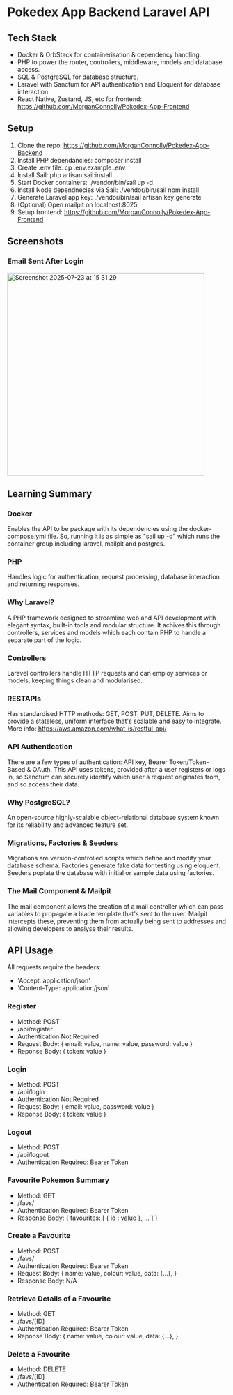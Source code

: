 # Pokedex App Backend Laravel API

## Tech Stack
- Docker & OrbStack for containerisation & dependency handling.
- PHP to power the router, controllers, middleware, models and database access.
- SQL & PostgreSQL for database structure.
- Laravel with Sanctum for API authentication and Eloquent for database interaction.
- React Native, Zustand, JS, etc for frontend: https://github.com/MorganConnolly/Pokedex-App-Frontend

## Setup
1. Clone the repo: https://github.com/MorganConnolly/Pokedex-App-Backend
2. Install PHP dependancies: composer install
3. Create .env file: cp .env.example .env
4. Install Sail: php artisan sail:install
5. Start Docker containers: ./vendor/bin/sail up -d
6. Install Node dependnecies via Sail: ./vendor/bin/sail npm install
7. Generate Laravel app key: ./vendor/bin/sail artisan key:generate
8. (Optional) Open mailpit on localhost:8025
9. Setup frontend: https://github.com/MorganConnolly/Pokedex-App-Frontend

## Screenshots
### Email Sent After Login
<img width="453" height="465" alt="Screenshot 2025-07-23 at 15 31 29" src="https://github.com/user-attachments/assets/e53e3dad-f390-4683-a8aa-afa1db1b96bb" />

## Learning Summary
### Docker
Enables the API to be package with its dependencies using the docker-compose.yml file. So, running it is as simple as "sail up -d" which runs the container group including laravel, mailpit and postgres.
### PHP
Handles logic for authentication, request processing, database interaction and returning responses.
### Why Laravel?
A PHP framework designed to streamline web and API development with elegant syntax, built-in tools and modular structure. It achives this through controllers, services and models which each contain PHP to handle a separate part of the logic.
### Controllers
Laravel controllers handle HTTP requests and can employ services or models, keeping things clean and modularised.
### RESTAPIs
Has standardised HTTP methods: GET, POST, PUT, DELETE. Aims to provide a stateless, uniform interface that's scalable and easy to integrate. More info: https://aws.amazon.com/what-is/restful-api/
### API Authentication
There are a few types of authentication: API key, Bearer Token/Token-Based & OAuth. This API uses tokens, provided after a user registers or logs in, so Sanctum can securely identify which user a request originates from, and so access their data.
### Why PostgreSQL?
An open-source highly-scalable object-relational database system known for its reliability and advanced feature set.
### Migrations, Factories & Seeders
Migrations are version-controlled scripts which define and modify your database schema. Factories generate fake data for testing using eloquent. Seeders poplate the database with initial or sample data using factories.
### The Mail Component & Mailpit
The mail component allows the creation of a mail controller which can pass variables to propagate a blade template that's sent to the user. Mailpit intercepts these, preventing them from actually being sent to addresses and allowing developers to analyse their results.

## API Usage
All requests require the headers:
- 'Accept: application/json'
- 'Content-Type: application/json'
### Register 
- Method: POST
- /api/register
- Authentication Not Required
- Request Body: {
    email: value,
    name: value,
    password: value
}
- Reponse Body: {
    token: value
}
### Login
- Method: POST
- /api/login
- Authentication Not Required
- Request Body: {
    email: value,
    password: value
}
- Reponse Body: {
    token: value
}
### Logout
- Method: POST
- /api/logout
- Authentication Required: Bearer Token
### Favourite Pokemon Summary
- Method: GET
- /favs/
- Authentication Required: Bearer Token
- Response Body: {
    favourites: [
        { id : value },
        ...
    ]
}
### Create a Favourite
- Method: POST
- /favs/
- Authentication Required: Bearer Token
- Request Body: {
    name: value,
    colour: value,
    data: {...},
}
- Response Body: N/A
### Retrieve Details of a Favourite
- Method: GET
- /favs/[ID]
- Authentication Required: Bearer Token
- Reponse Body: {
    name: value,
    colour: value,
    data: {...},
}
### Delete a Favourite
- Method: DELETE
- /favs/[ID]
- Authentication Required: Bearer Token
